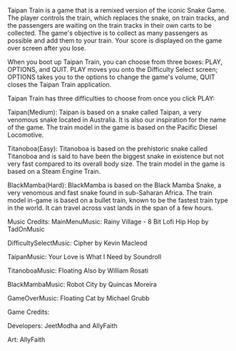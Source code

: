 Taipan Train is a game that is a remixed version of the iconic Snake Game.
The player controls the train, which replaces the snake, on train tracks, and the passengers are waiting on the train tracks in their own carts to be collected.
The game's objective is to collect as many passengers as possible and add them to your train.
Your score is displayed on the game over screen after you lose.

When you boot up Taipan Train, you can choose from three boxes: PLAY, OPTIONS, and QUIT. PLAY moves you onto the Difficulty Select screen; OPTIONS takes you to the options 
to change the game's volume, QUIT closes the Taipan Train application.

Taipan Train has three difficulties to choose from once you click PLAY:

Taipan(Medium):
Taipan is based on a snake called Taipan, a very venomous snake located in Australia. 
It is also our inspiration for the name of the game. The train model in the game is based on the Pacific Diesel Locomotive.

Titanoboa(Easy):
Titanoboa is based on the prehistoric snake called Titanoboa and is said to have been the biggest snake in existence but not very fast compared to its
overall body size. The train model in the game is based on a Steam Engine Train.

BlackMamba(Hard):
BlackMamba is based on the Black Mamba Snake, a very venomous and fast snake found in sub-Saharan Africa. The train model in-game is based 
on a bullet train, known to be the fastest train type in the world. It can travel across vast lands in the span of a few hours.

Music Credits:
MainMenuMusic: Rainy Village - 8 Bit Lofi Hip Hop by TadOnMusic

DifficultySelectMusic: Cipher by Kevin Macleod

TaipanMusic: Your Love is What I Need by Soundroll

TitanoboaMusic: Floating Also by William Rosati

BlackMambaMusic: Robot City by Quincas Moreira

GameOverMusic: Floating Cat by Michael Grubb

Game Credits:

Developers: JeetModha and AllyFaith

Art: AllyFaith

